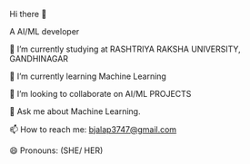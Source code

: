 Hi there 👋

A AI/ML developer

🔭 I’m currently studying at RASHTRIYA RAKSHA UNIVERSITY, GANDHINAGAR

🌱 I’m currently learning Machine Learning

👯 I’m looking to collaborate on AI/ML PROJECTS

💬 Ask me about Machine Learning.

📫 How to reach me: bjalap3747@gmail.com

😄 Pronouns: (SHE/ HER)
